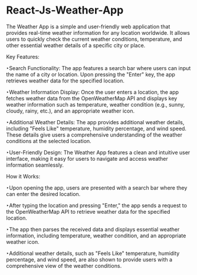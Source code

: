 # React-Js-Weather-App
The Weather App is a simple and user-friendly web application that provides real-time weather information for any location worldwide. It allows users to quickly check the current weather conditions, temperature, and other essential weather details of a specific city or place.


Key Features:

‣Search Functionality: The app features a search bar where users can input the name of a city or location. Upon pressing the "Enter" key, the app retrieves weather data for the specified location.

‣Weather Information Display: Once the user enters a location, the app fetches weather data from the OpenWeatherMap API and displays key weather information such as temperature, weather condition (e.g., sunny, cloudy, rainy, etc.), and an appropriate weather icon.

‣Additional Weather Details: The app provides additional weather details, including "Feels Like" temperature, humidity percentage, and wind speed. These details give users a comprehensive understanding of the weather conditions at the selected location.

‣User-Friendly Design: The Weather App features a clean and intuitive user interface, making it easy for users to navigate and access weather information seamlessly.


How it Works:

‣Upon opening the app, users are presented with a search bar where they can enter the desired location.

‣After typing the location and pressing "Enter," the app sends a request to the OpenWeatherMap API to retrieve weather data for the specified location.

‣The app then parses the received data and displays essential weather information, including temperature, weather condition, and an appropriate weather icon.

‣Additional weather details, such as "Feels Like" temperature, humidity percentage, and wind speed, are also shown to provide users with a comprehensive view of the weather conditions.
